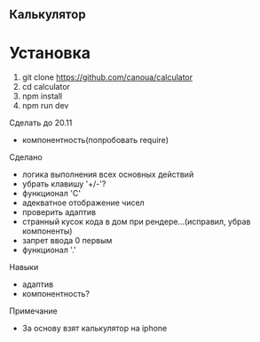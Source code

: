 ## Калькулятор

# Установка

1. git clone https://github.com/canoua/calculator
2. cd calculator
3. npm install
4. npm run dev

Сделать
до 20.11

- компонентность(попробовать require)

Сделано

- логика выполнения всех основных действий
- убрать клавишу '+/-'?
- функционал 'C'
- адекватное отображение чисел
- проверить адаптив
- странный кусок кода в дом при рендере...(исправил, убрав компоненты)
- запрет ввода 0 первым
- функционал '.'

Навыки

- адаптив
- компонентность?

Примечание

- За основу взят калькулятор на iphone
